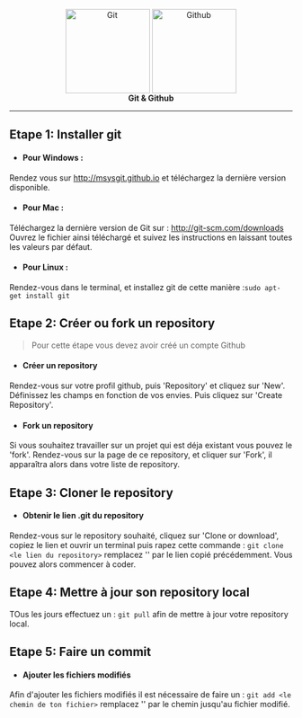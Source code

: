 <p align="center">
	<img align="center" alt="Git" src="https://git-scm.com/images/logos/downloads/Git-Icon-1788C.png" width="150"/>
	<img align="center" alt="Github" src="https://assets-cdn.github.com/images/modules/logos_page/Octocat.png" width="150"/><br>   	   <strong>Git & Github</strong>
	<hr />
</p>

## Etape 1: Installer git

* #### Pour Windows :

Rendez vous sur http://msysgit.github.io et téléchargez la dernière version disponible.

* #### Pour Mac :

Téléchargez la dernière version de Git sur : http://git-scm.com/downloads
Ouvrez le fichier ainsi téléchargé et suivez les instructions en laissant toutes les valeurs par défaut.

* #### Pour Linux :

Rendez-vous dans le terminal, et installez git de cette manière :`sudo apt-get install git`


## Etape 2: Créer ou fork un repository
> Pour cette étape vous devez avoir créé un compte Github

* #### Créer un repository

Rendez-vous sur votre profil github, puis 'Repository' et cliquez sur 'New'. Définissez les champs en fonction de vos envies.
Puis cliquez sur 'Create Repository'.

* #### Fork un repository

Si vous souhaitez travailler sur un projet qui est déja existant vous pouvez le 'fork'. Rendez-vous sur la page de ce repository,
et cliquer sur 'Fork', il apparaîtra alors dans votre liste de repository.

## Etape 3: Cloner le repository

* #### Obtenir le lien .git du repository
Rendez-vous sur le repository souhaité, cliquez sur 'Clone or download', copiez le lien et ouvrir un terminal puis rapez cette commande :
`git clone <le lien du repository>`
remplacez '<le lien du repository>' par le lien copié précédemment. Vous pouvez alors commencer à coder.

## Etape 4: Mettre à jour son repository local
TOus les jours effectuez un :
`git pull` afin de mettre à jour votre repository local.

## Etape 5: Faire un commit

* #### Ajouter les fichiers modifiés
Afin d'ajouter les fichiers modifiés il est nécessaire de faire un :
`git add <le chemin de ton fichier>` remplacez '<le chemin de ton fichier>' par le chemin jusqu'au fichier modifié.
